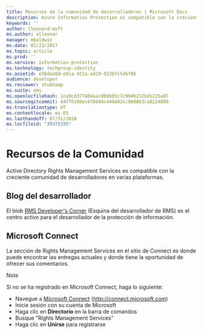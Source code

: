 ```yaml
---
title: Recursos de la comunidad de desarrolladores | Microsoft Docs
description: Azure Information Protection es compatible con la creciente comunidad de desarrolladores en varias plataformas.
keywords: ''
author: lleonard-msft
ms.author: alleonar
manager: mbaldwin
ms.date: 01/23/2017
ms.topic: article
ms.prod: ''
ms.service: information-protection
ms.technology: techgroup-identity
ms.assetid: e3bdaa6d-e8ca-421a-a429-553bfc54b78b
audience: developer
ms.reviewer: shubhamp
ms.suite: ems
ms.openlocfilehash: 1ce9cd377484aac8bbb65c7c994b232bd1225a87
ms.sourcegitcommit: 44ff610dec678604c449d42cc0b0863ca8224009
ms.translationtype: HT
ms.contentlocale: es-ES
ms.lasthandoff: 07/31/2018
ms.locfileid: "39372155"
---
```

# <a name="community-resources"></a>Recursos de la Comunidad

Active Directory Rights Management Services es compatible con la creciente comunidad de desarrolladores en varias plataformas.

## <a name="developers-blog"></a>Blog del desarrollador
El blob [RMS Developer's Corner](http://blogs.msdn.com/b/rms/) (Esquina del desarrollador de RMS) es el centro activo para el desarrollador de la protección de información.

## <a name="microsoft-connect"></a>Microsoft Connect
La sección de Rights Management Services en el sitio de Connect es donde puede encontrar las entregas actuales y donde tiene la oportunidad de ofrecer sus comentarios.

> [!NOTE]
>
>Si no se ha registrado en Microsoft Connect, haga lo siguiente:
>
>-   Navegue a [Microsoft Connect](http://connect.microsoft.com) (http://connect.microsoft.com)
>-   Inicie sesión con su cuenta de Microsoft
>-   Haga clic en **Directorio** en la barra de comandos
>-   Busque "Rights Management Services"
>-   Haga clic en **Unirse** para registrarse
